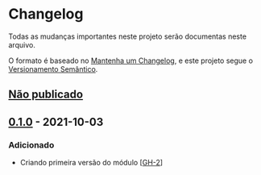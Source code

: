 # Changelog

Todas as mudanças importantes neste projeto serão documentas neste arquivo.

O formato é baseado no [Mantenha um Changelog](https://keepachangelog.com/pt-BR/1.0.0/), e este projeto segue o [Versionamento Semântico](https://semver.org/lang/pt-BR/spec/v2.0.0.html).

## [Não publicado]

## [0.1.0] - 2021-10-03
### Adicionado
- Criando primeira versão do módulo [[GH-2](https://github.com/mentoriaiac/iac-modulo-rede-gcp/pull/2)]

[Não publicado]: https://github.com/mentoriaiac/iac-modulo-rede-gcp/compare/0.1.0...HEAD
[0.1.0]: https://github.com/mentoriaiac/iac-modulo-rede-gcp/releases/tag/0.1.0
